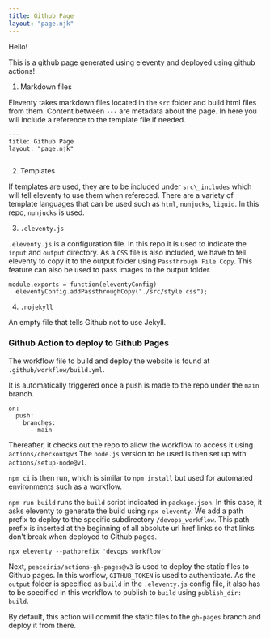 ```yaml
---
title: Github Page
layout: "page.njk"
---
```


Hello!

This is a github page generated using eleventy and deployed using github actions!

1. Markdown files

Eleventy takes markdown files located in the `src` folder and build html files from them. 
Content between `---` are metadata about the page. In here you will include a reference to the template file if needed.
```
---
title: Github Page
layout: "page.njk"
---
```
2. Templates

If templates are used, they are to be included under `src\_includes` which will tell eleventy to use them when refereced.
There are a variety of template languages that can be used such as `html`, `nunjucks`, `liquid`. In this repo, `nunjucks` is used.

3. `.eleventy.js`

`.eleventy.js` is a configuration file. In this repo it is used to indicate the `input` and `output` directory. 
As a `CSS` file is also included, we have to tell eleventy to copy it to the output folder using `Passthrough File Copy`. 
This feature can also be used to pass images to the output folder.

```
module.exports = function(eleventyConfig) 
  eleventyConfig.addPassthroughCopy("./src/style.css");
```

4. `.nojekyll`

An empty file that tells Github not to use Jekyll.


### Github Action to deploy to Github Pages
The workflow file to build and deploy the website is found at `.github/workflow/build.yml`.

It is automatically triggered once a push is made to the repo under the `main` branch.
```
on:
  push:
    branches:
      - main
```

Thereafter, it checks out the repo to allow the workflow to access it using ```actions/checkout@v3```
The ```node.js``` version to be used is then set up with ```actions/setup-node@v1```. 

```npm ci``` is then run, which is similar to ```npm install``` but used for automated environments such as a workflow.

```npm run build``` runs the ```build``` script indicated in ```package.json```.
In this case, it asks eleventy to generate the build using ```npx eleventy```. 
We add a path prefix to deploy to the specific subdirectory ```/devops_workflow```.
This path prefix is inserted at the beginning of all absolute url href links so that links don't break when deployed to Github pages.
```
npx eleventy --pathprefix 'devops_workflow'
```

Next, ```peaceiris/actions-gh-pages@v3``` is used to deploy the static files to Github pages. 
In this worflow, ```GITHUB_TOKEN``` is used to authenticate.
As the ```output``` folder is specified as ```build``` in the ```.eleventy.js``` config file, it also has to be specified in this workflow to publish to ```build``` using ```publish_dir: build```.

By default, this action will commit the static files to the ```gh-pages``` branch and deploy it from there.




